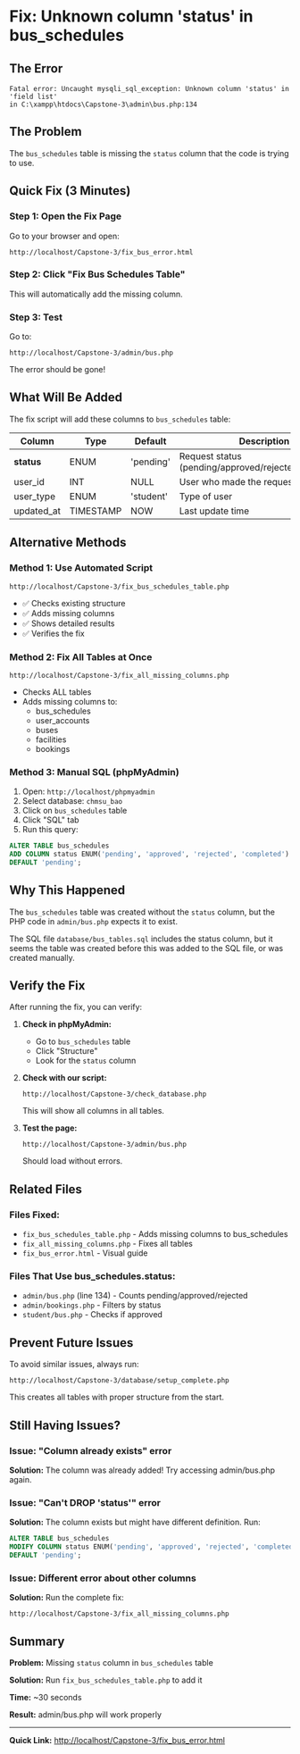 # Fix: Unknown column 'status' in bus_schedules

## The Error
```
Fatal error: Uncaught mysqli_sql_exception: Unknown column 'status' in 'field list' 
in C:\xampp\htdocs\Capstone-3\admin\bus.php:134
```

## The Problem
The `bus_schedules` table is missing the `status` column that the code is trying to use.

## Quick Fix (3 Minutes)

### Step 1: Open the Fix Page
Go to your browser and open:
```
http://localhost/Capstone-3/fix_bus_error.html
```

### Step 2: Click "Fix Bus Schedules Table"
This will automatically add the missing column.

### Step 3: Test
Go to:
```
http://localhost/Capstone-3/admin/bus.php
```
The error should be gone!

## What Will Be Added

The fix script will add these columns to `bus_schedules` table:

| Column | Type | Default | Description |
|--------|------|---------|-------------|
| **status** | ENUM | 'pending' | Request status (pending/approved/rejected/completed) |
| user_id | INT | NULL | User who made the request |
| user_type | ENUM | 'student' | Type of user |
| updated_at | TIMESTAMP | NOW | Last update time |

## Alternative Methods

### Method 1: Use Automated Script
```
http://localhost/Capstone-3/fix_bus_schedules_table.php
```
- ✅ Checks existing structure
- ✅ Adds missing columns
- ✅ Shows detailed results
- ✅ Verifies the fix

### Method 2: Fix All Tables at Once
```
http://localhost/Capstone-3/fix_all_missing_columns.php
```
- Checks ALL tables
- Adds missing columns to:
  - bus_schedules
  - user_accounts
  - buses
  - facilities
  - bookings

### Method 3: Manual SQL (phpMyAdmin)
1. Open: `http://localhost/phpmyadmin`
2. Select database: `chmsu_bao`
3. Click on `bus_schedules` table
4. Click "SQL" tab
5. Run this query:

```sql
ALTER TABLE bus_schedules 
ADD COLUMN status ENUM('pending', 'approved', 'rejected', 'completed') 
DEFAULT 'pending';
```

## Why This Happened

The `bus_schedules` table was created without the `status` column, but the PHP code in `admin/bus.php` expects it to exist.

The SQL file `database/bus_tables.sql` includes the status column, but it seems the table was created before this was added to the SQL file, or was created manually.

## Verify the Fix

After running the fix, you can verify:

1. **Check in phpMyAdmin:**
   - Go to `bus_schedules` table
   - Click "Structure"
   - Look for the `status` column

2. **Check with our script:**
   ```
   http://localhost/Capstone-3/check_database.php
   ```
   This will show all columns in all tables.

3. **Test the page:**
   ```
   http://localhost/Capstone-3/admin/bus.php
   ```
   Should load without errors.

## Related Files

### Files Fixed:
- `fix_bus_schedules_table.php` - Adds missing columns to bus_schedules
- `fix_all_missing_columns.php` - Fixes all tables
- `fix_bus_error.html` - Visual guide

### Files That Use bus_schedules.status:
- `admin/bus.php` (line 134) - Counts pending/approved/rejected
- `admin/bookings.php` - Filters by status
- `student/bus.php` - Checks if approved

## Prevent Future Issues

To avoid similar issues, always run:
```
http://localhost/Capstone-3/database/setup_complete.php
```

This creates all tables with proper structure from the start.

## Still Having Issues?

### Issue: "Column already exists" error
**Solution:** The column was already added! Try accessing admin/bus.php again.

### Issue: "Can't DROP 'status'" error
**Solution:** The column exists but might have different definition. Run:
```sql
ALTER TABLE bus_schedules 
MODIFY COLUMN status ENUM('pending', 'approved', 'rejected', 'completed') 
DEFAULT 'pending';
```

### Issue: Different error about other columns
**Solution:** Run the complete fix:
```
http://localhost/Capstone-3/fix_all_missing_columns.php
```

## Summary

**Problem:** Missing `status` column in `bus_schedules` table

**Solution:** Run `fix_bus_schedules_table.php` to add it

**Time:** ~30 seconds

**Result:** admin/bus.php will work properly

---

**Quick Link:** [http://localhost/Capstone-3/fix_bus_error.html](http://localhost/Capstone-3/fix_bus_error.html)








